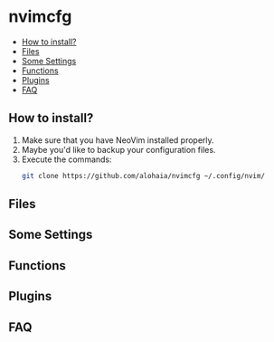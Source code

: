 # nvimcfg

<!-- TOC GitLab -->

* [How to install?](#how-to-install)
* [Files](#files)
* [Some Settings](#some-settings)
* [Functions](#functions)
* [Plugins](#plugins)
* [FAQ](#faq)

<!-- /TOC -->

## How to install?

1. Make sure that you have NeoVim installed properly.
2. Maybe you'd like to backup your configuration files.
3. Execute the commands:
    ```bash
    git clone https://github.com/alohaia/nvimcfg ~/.config/nvim/
    ```

## Files

## Some Settings

## Functions

## Plugins

## FAQ

